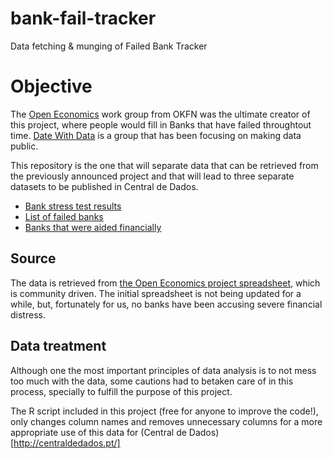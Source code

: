 # bank-fail-tracker
Data fetching & munging of Failed Bank Tracker

# Objective

The [Open Economics](www.openeconomics.net) work group from OKFN was the ultimate
creator of this project, where people would fill in Banks that have failed
throughtout time.
[Date With Data](http://datewithdata.pt/) is a group that has been focusing on
making data public.

This repository is the one that will separate data that can be retrieved from
the previously announced project and that will lead to three separate datasets
to be published in Central de Dados.

 * [Bank stress test results](https://github.com/gsilvapt/bancos-testes-stress)
 * [List of failed banks](https://github.com/gsilvapt/bancos-falidos)
 * [Banks that were aided financially](https://github.com/gsilvapt/bancos-com-injecao)

## Source
The data is retrieved from  [the Open Economics project spreadsheet](https://docs.google.com/spreadsheets/d/1X35LxE2Vi7kYXlXkh_4TVnocq8AqTzdpCbaXoMjCB_8/edit#gid=0), which is community driven.
The initial spreadsheet is not being updated for a while, but, fortunately for
us, no banks have been accusing severe financial distress.

## Data treatment

Although one the most important principles of data analysis is to not mess too
much with the data, some cautions had to betaken care of in this process,
specially to fulfill the purpose of this project.

The R script included in this project (free for anyone to improve the code!),
only changes column names and removes unnecessary columns for a more appropriate
use of this data for (Central de Dados)[http://centraldedados.pt/]
